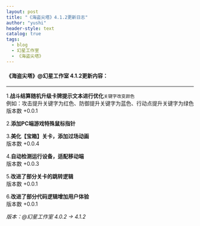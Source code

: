 ```yaml
---
layout: post
title: "《海盗尖塔》4.1.2更新日志"
author: "yushi"
header-style: text
catalog: true
tags:
  - blog
  - 幻星工作室
  - 《海盗尖塔》
---
```


#### 《海盗尖塔》@幻星工作室 4.1.2更新内容：

---

1.**战斗结算随机升级卡牌提示文本进行优化**``关键字改变颜色``  <br>
例如：攻击提升关键字为红色、防御提升关键字为蓝色、行动点提升关键字为绿色 <br>
版本数 +0.0.1

2.**添加PC端游戏特殊鼠标指针** <br>

3.**美化【宝箱】关卡，添加过场动画** <br>
版本数 +0.0.4

4.**自动检测运行设备，适配移动端** <br>
版本数 +0.0.3

5.**改进了部分关卡的跳转逻辑** <br>
版本数 +0.0.1

6.**改进了部分代码逻辑增加用户体验** <br>
版本数 +0.0.1
<br>

*版本：@幻星工作室 4.0.2 → 4.1.2*